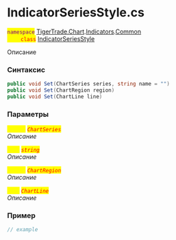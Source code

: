 
# IndicatorSeriesStyle.cs
<mark style="color:purple;">`namespace`</mark> [TigerTrade.Chart](../../../../../TigerTrade.Chart.md).[Indicators](../../../../../TigerTrade.Chart/Indicators.md).[Common](../../../../../TigerTrade.Chart/Indicators/Common.md)  
<mark style="color:red;">&nbsp;&nbsp;&nbsp;&nbsp;&nbsp;&nbsp;&nbsp;&nbsp;`class`</mark> [IndicatorSeriesStyle](../../IndicatorSeriesStyle.cs.md)

Описание

### Синтаксис
```csharp
public void Set(ChartSeries series, string name = "")
public void Set(ChartRegion region)
public void Set(ChartLine line)
```
### Параметры  
<mark style="color:yellow;">`series`</mark> <mark style="color:red;">*`ChartSeries`*</mark>  
 *Описание*  
  
<mark style="color:yellow;">`name`</mark> <mark style="color:red;">*`string`*</mark>  
 *Описание*  
  
<mark style="color:yellow;">`region`</mark> <mark style="color:red;">*`ChartRegion`*</mark>  
 *Описание*  
  
<mark style="color:yellow;">`line`</mark> <mark style="color:red;">*`ChartLine`*</mark>  
 *Описание*  
  


### Пример  
```csharp
// example
```
                    
                    